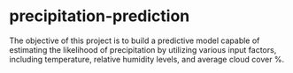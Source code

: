 # precipitation-prediction
The objective of this project is to build a predictive model capable of estimating the likelihood of precipitation by utilizing various input factors, including temperature, relative humidity levels, and average cloud cover %.
